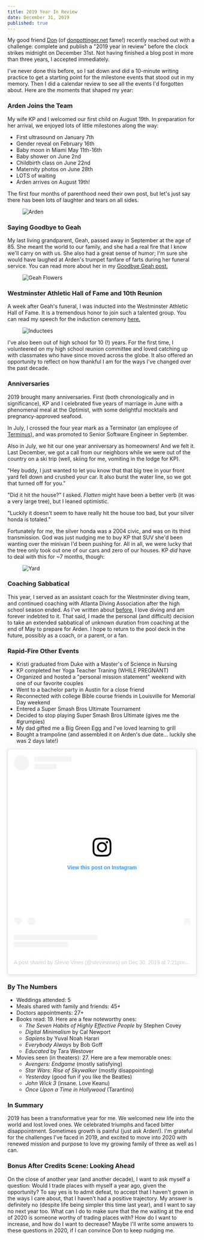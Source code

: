 ```yaml
---
title: 2019 Year In Review
date: December 31, 2019
published: true
---
```


My good friend [Don](http://stevievines.com/blog/2015/02/18/the-night-is-darkest-just-before-the-don.html)
(of [donpottinger.net](http://donpottinger.net) fame!) recently reached out with a challenge:
complete and publish a "2019 year in review" before the clock strikes midnight on December 31st.
Not having finished a blog post in more than three years, I accepted immediately.

I've never done this before, so I sat down and did a 10-minute writing practice
to get a starting point for the milestone events that stood out in my memory. Then
I did a calendar review to see all the events I'd forgotten about. Here are the
moments that shaped my year:

### Arden Joins the Team
My wife KP and I welcomed our first child on August 19th. In preparation
for her arrival, we enjoyed lots of little milestones along the way:

- First ultrasound on January 7th
- Gender reveal on February 16th
- Baby moon in Miami May 11th-16th
- Baby shower on June 2nd
- Childbirth class on June 22nd
- Maternity photos on June 28th
- LOTS of waiting
- Arden arrives on August 19th!

The first four months of parenthood need their own post, but let's just say there
has been lots of laughter and tears on all sides.

<figure class="image">
  <img src="/images/arden.jpg" alt="Arden">
</figure>

### Saying Goodbye to Geah
My last living grandparent, Geah, passed away in September at the age of 85. She
meant the world to our family, and she had a real fire that I know we'll carry on
with us. She also had a great sense of humor; I'm sure she would have laughed at
Arden's trumpet fanfare of farts during her funeral service. You can read more
about her in my [Goodbye Geah post.](http://stevievines.com/blog/2019/09/22/goodbye-geah.html)

<figure class="image">
  <img src="/images/geah-flowers.jpg" alt="Geah Flowers">
</figure>

### Westminster Athletic Hall of Fame and 10th Reunion
A week after Geah's funeral, I was inducted into the Westminster Athletic Hall
of Fame. It is a tremendous honor to join such a talented group. You can read my
speech for the induction ceremony [here.](http://stevievines.com/blog/2019/09/28/hof-speech.html)

<figure class="image">
  <img src="/images/hof-is.jpg" alt="Inductees">
</figure>

I've also been out of high school for 10 (!) years. For the first time, I volunteered
on my high school reunion committee and loved catching up with classmates who
have since moved across the globe. It also offered an opportunity to reflect on
how thankful I am for the ways I've changed over the past decade.

### Anniversaries
2019 brought many anniversaries. First (both chronologically and in
significance), KP and I celebrated five years of marriage in June with a phenomenal
meal at the Optimist, with some delightful mocktails and pregnancy-approved seafood.

In July, I crossed the four year mark as a Terminator (an employee of [Terminus](https://terminus.com/)),
and was promoted to Senior Software Engineer in September.

Also in July, we hit our one year anniversary as homeowners! And we felt it.
Last December, we got a call from our neighbors while we were out of the country
on a ski trip (well, skiing for me, vomiting in the lodge for KP).

"Hey buddy, I just wanted to let you know that that big tree in your front yard fell down and
crushed your car. It also burst the water line, so we got that turned off for you."

"Did it hit the house?" I asked. *Flatten* might have been a better verb (it was
a very large tree), but I leaned optimistic.

"Luckily it doesn't seem to have really hit the house too bad, but your silver
honda is totaled."

Fortunately for me, the silver honda was a 2004 civic, and was on its third
transmission. God was just nudging me to buy KP that SUV she'd been wanting over
the minivan I'd been pushing for. All in all, we were lucky that the tree only
took out one of our cars and zero of our houses. KP *did* have to deal with this
for ~7 months, though:

<figure class="image">
  <img src="/images/yard.jpg" alt="Yard">
</figure>

### Coaching Sabbatical
This year, I served as an assistant coach for the Westminster diving team, and
continued coaching with Atlanta Diving Association after the high school season
ended. As I've written about [before](http://stevievines.com/blog/2015/03/16/live-dive-repeat.html),
I love diving and am forever indebted to it. That said, I made the personal (and
difficult) decision to take an extended sabbatical of unknown duration from
coaching at the end of May to prepare for Arden. I hope to return to the pool
deck in the future, possibly as a coach, or a parent, or a fan.

### Rapid-Fire Other Events
- Kristi graduated from Duke with a Master's of Science in Nursing
- KP completed her Yoga Teacher Traning (WHILE PREGNANT)
- Organized and hosted a "personal mission statement" weekend with one of our favorite couples
- Went to a bachelor party in Austin for a close friend
- Reconnected with college Bible course friends in Louisville for Memorial Day weekend
- Entered a Super Smash Bros Ultimate Tournament
- Decided to stop playing Super Smash Bros Ultimate (gives me the #grumpies)
- My dad gifted me a Big Green Egg and I've loved learning to grill
- Bought a trampoline (and assembled it on Arden's due date... luckily she was 2 days late!)

<blockquote class="instagram-media" data-instgrm-permalink="https://www.instagram.com/p/B6uLXuDh8d6/?utm_source=ig_embed&amp;utm_campaign=loading" data-instgrm-version="12" style=" background:#FFF; border:0; border-radius:3px; box-shadow:0 0 1px 0 rgba(0,0,0,0.5),0 1px 10px 0 rgba(0,0,0,0.15); margin: 1px; max-width:540px; min-width:326px; padding:0; width:99.375%; width:-webkit-calc(100% - 2px); width:calc(100% - 2px);"><div style="padding:16px;"> <a href="https://www.instagram.com/p/B6uLXuDh8d6/?utm_source=ig_embed&amp;utm_campaign=loading" style=" background:#FFFFFF; line-height:0; padding:0 0; text-align:center; text-decoration:none; width:100%;" target="_blank"> <div style=" display: flex; flex-direction: row; align-items: center;"> <div style="background-color: #F4F4F4; border-radius: 50%; flex-grow: 0; height: 40px; margin-right: 14px; width: 40px;"></div> <div style="display: flex; flex-direction: column; flex-grow: 1; justify-content: center;"> <div style=" background-color: #F4F4F4; border-radius: 4px; flex-grow: 0; height: 14px; margin-bottom: 6px; width: 100px;"></div> <div style=" background-color: #F4F4F4; border-radius: 4px; flex-grow: 0; height: 14px; width: 60px;"></div></div></div><div style="padding: 19% 0;"></div> <div style="display:block; height:50px; margin:0 auto 12px; width:50px;"><svg width="50px" height="50px" viewBox="0 0 60 60" version="1.1" xmlns="https://www.w3.org/2000/svg" xmlns:xlink="https://www.w3.org/1999/xlink"><g stroke="none" stroke-width="1" fill="none" fill-rule="evenodd"><g transform="translate(-511.000000, -20.000000)" fill="#000000"><g><path d="M556.869,30.41 C554.814,30.41 553.148,32.076 553.148,34.131 C553.148,36.186 554.814,37.852 556.869,37.852 C558.924,37.852 560.59,36.186 560.59,34.131 C560.59,32.076 558.924,30.41 556.869,30.41 M541,60.657 C535.114,60.657 530.342,55.887 530.342,50 C530.342,44.114 535.114,39.342 541,39.342 C546.887,39.342 551.658,44.114 551.658,50 C551.658,55.887 546.887,60.657 541,60.657 M541,33.886 C532.1,33.886 524.886,41.1 524.886,50 C524.886,58.899 532.1,66.113 541,66.113 C549.9,66.113 557.115,58.899 557.115,50 C557.115,41.1 549.9,33.886 541,33.886 M565.378,62.101 C565.244,65.022 564.756,66.606 564.346,67.663 C563.803,69.06 563.154,70.057 562.106,71.106 C561.058,72.155 560.06,72.803 558.662,73.347 C557.607,73.757 556.021,74.244 553.102,74.378 C549.944,74.521 548.997,74.552 541,74.552 C533.003,74.552 532.056,74.521 528.898,74.378 C525.979,74.244 524.393,73.757 523.338,73.347 C521.94,72.803 520.942,72.155 519.894,71.106 C518.846,70.057 518.197,69.06 517.654,67.663 C517.244,66.606 516.755,65.022 516.623,62.101 C516.479,58.943 516.448,57.996 516.448,50 C516.448,42.003 516.479,41.056 516.623,37.899 C516.755,34.978 517.244,33.391 517.654,32.338 C518.197,30.938 518.846,29.942 519.894,28.894 C520.942,27.846 521.94,27.196 523.338,26.654 C524.393,26.244 525.979,25.756 528.898,25.623 C532.057,25.479 533.004,25.448 541,25.448 C548.997,25.448 549.943,25.479 553.102,25.623 C556.021,25.756 557.607,26.244 558.662,26.654 C560.06,27.196 561.058,27.846 562.106,28.894 C563.154,29.942 563.803,30.938 564.346,32.338 C564.756,33.391 565.244,34.978 565.378,37.899 C565.522,41.056 565.552,42.003 565.552,50 C565.552,57.996 565.522,58.943 565.378,62.101 M570.82,37.631 C570.674,34.438 570.167,32.258 569.425,30.349 C568.659,28.377 567.633,26.702 565.965,25.035 C564.297,23.368 562.623,22.342 560.652,21.575 C558.743,20.834 556.562,20.326 553.369,20.18 C550.169,20.033 549.148,20 541,20 C532.853,20 531.831,20.033 528.631,20.18 C525.438,20.326 523.257,20.834 521.349,21.575 C519.376,22.342 517.703,23.368 516.035,25.035 C514.368,26.702 513.342,28.377 512.574,30.349 C511.834,32.258 511.326,34.438 511.181,37.631 C511.035,40.831 511,41.851 511,50 C511,58.147 511.035,59.17 511.181,62.369 C511.326,65.562 511.834,67.743 512.574,69.651 C513.342,71.625 514.368,73.296 516.035,74.965 C517.703,76.634 519.376,77.658 521.349,78.425 C523.257,79.167 525.438,79.673 528.631,79.82 C531.831,79.965 532.853,80.001 541,80.001 C549.148,80.001 550.169,79.965 553.369,79.82 C556.562,79.673 558.743,79.167 560.652,78.425 C562.623,77.658 564.297,76.634 565.965,74.965 C567.633,73.296 568.659,71.625 569.425,69.651 C570.167,67.743 570.674,65.562 570.82,62.369 C570.966,59.17 571,58.147 571,50 C571,41.851 570.966,40.831 570.82,37.631"></path></g></g></g></svg></div><div style="padding-top: 8px;"> <div style=" color:#3897f0; font-family:Arial,sans-serif; font-size:14px; font-style:normal; font-weight:550; line-height:18px;"> View this post on Instagram</div></div><div style="padding: 12.5% 0;"></div> <div style="display: flex; flex-direction: row; margin-bottom: 14px; align-items: center;"><div> <div style="background-color: #F4F4F4; border-radius: 50%; height: 12.5px; width: 12.5px; transform: translateX(0px) translateY(7px);"></div> <div style="background-color: #F4F4F4; height: 12.5px; transform: rotate(-45deg) translateX(3px) translateY(1px); width: 12.5px; flex-grow: 0; margin-right: 14px; margin-left: 2px;"></div> <div style="background-color: #F4F4F4; border-radius: 50%; height: 12.5px; width: 12.5px; transform: translateX(9px) translateY(-18px);"></div></div><div style="margin-left: 8px;"> <div style=" background-color: #F4F4F4; border-radius: 50%; flex-grow: 0; height: 20px; width: 20px;"></div> <div style=" width: 0; height: 0; border-top: 2px solid transparent; border-left: 6px solid #f4f4f4; border-bottom: 2px solid transparent; transform: translateX(16px) translateY(-4px) rotate(30deg)"></div></div><div style="margin-left: auto;"> <div style=" width: 0px; border-top: 8px solid #F4F4F4; border-right: 8px solid transparent; transform: translateY(16px);"></div> <div style=" background-color: #F4F4F4; flex-grow: 0; height: 12px; width: 16px; transform: translateY(-4px);"></div> <div style=" width: 0; height: 0; border-top: 8px solid #F4F4F4; border-left: 8px solid transparent; transform: translateY(-4px) translateX(8px);"></div></div></div> <div style="display: flex; flex-direction: column; flex-grow: 1; justify-content: center; margin-bottom: 24px;"> <div style=" background-color: #F4F4F4; border-radius: 4px; flex-grow: 0; height: 14px; margin-bottom: 6px; width: 224px;"></div> <div style=" background-color: #F4F4F4; border-radius: 4px; flex-grow: 0; height: 14px; width: 144px;"></div></div></a><p style=" color:#c9c8cd; font-family:Arial,sans-serif; font-size:14px; line-height:17px; margin-bottom:0; margin-top:8px; overflow:hidden; padding:8px 0 7px; text-align:center; text-overflow:ellipsis; white-space:nowrap;"><a href="https://www.instagram.com/p/B6uLXuDh8d6/?utm_source=ig_embed&amp;utm_campaign=loading" style=" color:#c9c8cd; font-family:Arial,sans-serif; font-size:14px; font-style:normal; font-weight:normal; line-height:17px; text-decoration:none;" target="_blank">A post shared by Stevie Vines (@stevievines)</a> on <time style=" font-family:Arial,sans-serif; font-size:14px; line-height:17px;" datetime="2019-12-31T03:21:50+00:00">Dec 30, 2019 at 7:21pm PST</time></p></div></blockquote> <script async src="//www.instagram.com/embed.js"></script>

### By The Numbers
- Weddings attended: 5
- Meals shared with family and friends: 45+
- Doctors appointments: 27+
- Books read: 19. Here are a few noteworthy ones:
  - *The Seven Habits of Highly Effective People* by Stephen Covey
  - *Digital Minimalism* by Cal Newport
  - *Sapiens* by Yuval Noah Harari
  - *Everybody Always* by Bob Goff
  - *Educated* by Tara Westover
- Movies seen (in theaters): 27. Here are a few memorable ones:
  - *Avengers: Endgame* (mostly satisfying)
  - *Star Wars: Rise of Skywalker* (mostly disappointing)
  - *Yesterday* (good fun if you like the Beatles)
  - *John Wick 3* (insane. Love Keanu)
  - *Once Upon a Time in Hollywood* (Tarantino)

### In Summary
2019 has been a transformative year for me. We welcomed new life into the world
and lost loved ones. We celebrated triumphs and faced bitter disappointment.
Sometimes growth is painful (just ask Arden!). I'm grateful for the challenges
I've faced in 2019, and excited to move into 2020 with renewed mission and purpose
to love my growing family of three as well as I can.

### Bonus After Credits Scene: Looking Ahead
On the close of another year (and another decade), I want to ask myself a question:
Would I trade places with myself a year ago, given the opportunity? To say
yes is to admit defeat, to accept that I haven't grown in the ways I care about,
that I haven't had a positive trajectory. My answer is definitely no (despite
life being simpler this time last year), and I want to say no next year too. What
can I do to make sure that the me waiting at the end of 2020 is someone worthy of
trading places with? How do I want to increase, and how do I want to decrease? Maybe
I'll write some answers to these questions in 2020, if I can convince Don to keep
nudging me.
